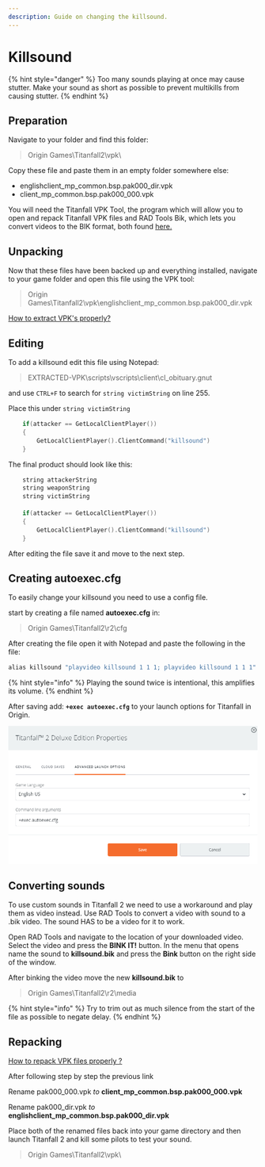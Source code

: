```yaml
---
description: Guide on changing the killsound.
---
```


# Killsound

{% hint style="danger" %}
Too many sounds playing at once may cause stutter. Make your sound as short as possible to prevent multikills from causing stutter.
{% endhint %}

## Preparation <a id="preparation"></a>

Navigate to your folder and find this folder:

> Origin Games\Titanfall2\vpk\

Copy these file and paste them in an empty folder somewhere else:

* englishclient\_mp\_common.bsp.pak000\_dir.vpk
* client\_mp\_common.bsp.pak000\_000.vpk

You will need the Titanfall VPK Tool, the program which will allow you to open and repack Titanfall VPK files and RAD Tools Bik, which lets you convert videos to the BIK format, both found [here.](https://noskill.gitbook.io/titanfall2/how-to-start-modding/modding-tools)​

## Unpacking <a id="unpacking"></a>

Now that these files have been backed up and everything installed, navigate to your game folder and open this file using the VPK tool:

> Origin Games\Titanfall2\vpk\englishclient\_mp\_common.bsp.pak000\_dir.vpk

​[How to extract VPK's properly?](https://noskill.gitbook.io/titanfall2/how-to-start-modding/how-to-backup-extract-and-repack)​

## Editing

To add a killsound edit this file using Notepad:

> EXTRACTED-VPK\scripts\vscripts\client\cl\_obituary.gnut

and use `CTRL+F` to search for `string victimString` on line 255.

Place this under `string victimString`

```cpp
    if(attacker == GetLocalClientPlayer())
    {
        GetLocalClientPlayer().ClientCommand("killsound")
    }
```

The final product should look like this:

```cpp
	string attackerString
	string weaponString
	string victimString
	
	if(attacker == GetLocalClientPlayer())
	{
		GetLocalClientPlayer().ClientCommand("killsound")
	}
```

After editing the file save it and move to the next step.

## Creating autoexec.cfg <a id="autoexec"></a>

To easily change your killsound you need to use a config file.

start by creating a file named **autoexec.cfg** in:

> Origin Games\Titanfall2\r2\cfg

After creating the file open it with Notepad and paste the following in the file:

```cpp
alias killsound "playvideo killsound 1 1 1; playvideo killsound 1 1 1"
```

{% hint style="info" %}
Playing the sound twice is intentional, this amplifies its volume.
{% endhint %}

After saving add: **`+exec autoexec.cfg`** to your launch options for Titanfall in Origin.  


![Origin launch options](../../.gitbook/assets/kuva.png)

## Converting sounds <a id="converting"></a>

To use custom sounds in Titanfall 2 we need to use a workaround and play them as video instead. Use RAD Tools to convert a video with sound to a .bik video. The sound HAS to be a video for it to work.

Open RAD Tools and navigate to the location of your downloaded video. Select the video and press the **BINK IT!** button. In the menu that opens name the sound to **killsound.bik** and press the **Bink** button on the right side of the window.

After binking the video move the new **killsound.bik** to

> Origin Games\Titanfall2\r2\media

{% hint style="info" %}
Try to trim out as much silence from the start of the file as possible to negate delay.
{% endhint %}

## Repacking <a id="repacking"></a>

​[How to repack VPK files properly ?](https://noskill.gitbook.io/titanfall2/how-to-start-modding/how-to-backup-extract-and-repack#how-to-repack-vpk-files-properly)​

After following step by step the previous link

Rename pak000\_000.vpk _to_ **client\_mp\_common.bsp.pak000\_000.vpk**

Rename pak000\_dir.vpk _to_ **englishclient\_mp\_common.bsp.pak000\_dir.vpk**

Place both of the renamed files back into your game directory and then launch Titanfall 2 and kill some pilots to test your sound.

> Origin Games\Titanfall2\vpk\


